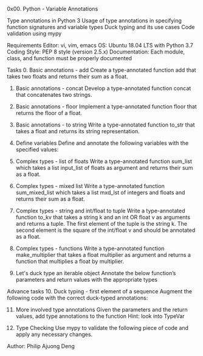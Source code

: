 0x00. Python - Variable Annotations

Type annotations in Python 3
Usage of type annotations in specifying function signatures and variable types
Duck typing and its use cases
Code validation using mypy

Requirements
Editor: vi, vim, emacs
OS: Ubuntu 18.04 LTS with Python 3.7
Coding Style: PEP 8 style (version 2.5.x)
Documentation: Each module, class, and function must be properly documented

Tasks
0. Basic annotations - add
Create a type-annotated function add that takes two floats and returns their sum as a float.

1. Basic annotations - concat
Develop a type-annotated function concat that concatenates two strings.

2. Basic annotations - floor
Implement a type-annotated function floor that returns the floor of a float.

3. Basic annotations - to string
Write a type-annotated function to_str that takes a float and returns its string representation.

4. Define variables
Define and annotate the following variables with the specified values:

5. Complex types - list of floats
Write a type-annotated function sum_list which takes a list input_list of floats as argument and returns their sum as a float.

6. Complex types - mixed list
Write a type-annotated function sum_mixed_list which takes a list mxd_lst of integers and floats and returns their sum as a float.

7. Complex types - string and int/float to tuple
Write a type-annotated function to_kv that takes a string k and an int OR float v as arguments and returns a tuple.
The first element of the tuple is the string k. The second element is the square of the int/float v and should be annotated as a float.

8. Complex types - functions
Write a type-annotated function make_multiplier that takes a float multiplier as argument and returns a function that multiplies a float by multiplier.

9. Let's duck type an iterable object
Annotate the below function’s parameters and return values with the appropriate types

Advance tasks
10. Duck typing - first element of a sequence
Augment the following code with the correct duck-typed annotations:

11. More involved type annotations
Given the parameters and the return values, add type annotations to the function
Hint: look into TypeVar

12. Type Checking
Use mypy to validate the following piece of code and apply any necessary changes.

Author:  Philip Ajuong Deng
